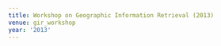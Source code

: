 ```yaml
---
title: Workshop on Geographic Information Retrieval (2013)
venue: gir_workshop
year: '2013'
---
```

